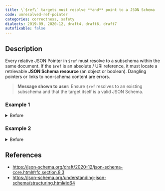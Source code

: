 ```yaml
---
title: \`$ref\` targets must resolve **and** point to a JSON Schema
code: unresolved-ref-pointer
categories: correctness, safety
dialects: 2019-09, 2020-12, draft4, draft6, draft7
autofixable: false
---
```


## Description
Every relative JSON Pointer in `$ref` must resolve to a subschema within the same document. If the `$ref` is an absolute / URI reference, it must locate a retrievable **JSON Schema resource** (an object or boolean). Dangling pointers or links to non-schema content are errors.

> **Message shown to user:**
> Ensure `$ref` resolves to an existing subschema and that the target itself is a valid JSON Schema.

### Example 1
<details><summary>Before</summary>

```json
{
  "$schema": "https://json-schema.org/draft/2020-12/schema",
  "type": "object",
  "properties": {
    "id": {
      "$ref": "#/$defs/uuid"
    }
  }
}
```
</details>

### Example 2
<details><summary>Before</summary>

```json
{
  "$schema": "https://json-schema.org/draft/2020-12/schema",
  "$ref": "https://example.com/data.json"
}
```
</details>

## References
* <https://json-schema.org/draft/2020-12/json-schema-core.html#rfc.section.8.3>
* <https://json-schema.org/understanding-json-schema/structuring.html#id64>
